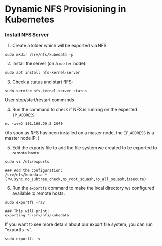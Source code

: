 # Dynamic NFS Provisioning in Kubernetes


### Install NFS Server

1. Create a folder which will be exported via NFS

```
sudo mkdir /srv/nfs/kubedata -p
```
2. Install the server (on a `master` node):
```
sudo apt install nfs-kernel-server
```


3. Check a status and start NFS:
```
sudo service nfs-kernel-server status
```
User stop/start/restart commands

4. Run the command to check if NFS is running on the expected `IP_ADDRESS`

```
nc -zvw3 192.168.56.2 2049
```
(As soon as NFS has been installed on a master node, the `IP_ADDRESS` is a master node IP. )

5. Edit the exports file to add the file system we created to be exported to remote hosts.
```
sudo vi /etc/exports

### Add the configuration:
/srv/nfs/kubedata *(rw,sync,no_subtree_check,no_root_squash,no_all_squash,insecure)
```

6. Run the `exportfs` command to make the local directory we configured available to remote hosts.

```
sudo exportfs -rav

### This will print:
exporting *:/srv/nfs/kubedata
```

If you want to see more details about our export file system, you can run “exportfs -v”.

```
sudo exportfs -v
```
